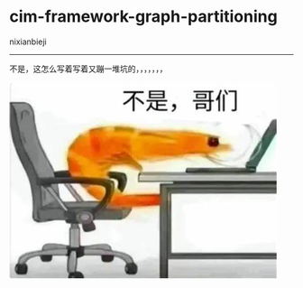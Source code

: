 # cim-framework-graph-partitioning

nixianbieji

-----------

不是，这怎么写着写着又蹦一堆坑的，，，，，，，

![](./assets/excuse_me_bro.jpg)
